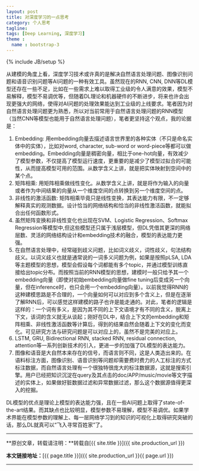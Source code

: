 ```yaml
---
layout: post
title: 对深度学习的一点思考
category: 个人思考
tagline: 
tags: [Deep Learning, 深度学习]
theme :
  name : bootstrap-3
---
```

{% include JB/setup %}

从建模的角度上看，深度学习技术或许真的是解决自然语言处理问题、图像识别问题和语音识别问题等AI问题的一种有效工具。虽然现在的RNN, CNN, DNN等DL模型还存在一些不足，比如在一些需求上难以取得工业级的令人满意的效果，模型不易解释，模型不易调优等，但随着DL理论和机器硬件的不断进步，将来也许会出现更强大的网络，使得对AI问题的处理效果能达到工业级的上线要求。笔者因为对自然语言处理问题更为熟悉，所以对当前常用于自然语言处理问题的RNN模型（当然CNN等模型也能用于自然语言处理问题），笔者更坚持这个观点，我的论据是：
1. Embedding: 用embedding向量去描述语言世界里的各种实体（不只是命名实体中的实体），比如对word, character, sub-word or word-piece等都可以做embedding。Embedding向量是稠密向量，相比于one-hot向量，有效减少了模型参数，不仅提高了模型运行速度，更重要的是减少了模型过拟合的可能性，从而提高模型可用的范围。从数学含义上讲，就是把实体映射到空间中的某个点。
2. 矩阵相乘: 用矩阵相乘做线性变化。从数学含义上讲，就是将作为输入的向量或者作为中间结果的向量从一个维度空间的点转换到另一个维度空间的点。
3. 非线性的激活函数: 矩阵相乘毕竟只是线性变换，其表达能力有限，不一定够解释真实的观测数据。设计恰当的网络结构和恰当的非线性激活函数，就能拟合出任何函数形式。
4. 虽然矩阵变换和非线性变化也出现在SVM、Logistic Regression、Softmax Regression等模型中,但这些模型还只属于浅层模型，但DL凭借其更深的网络层数、灵活的网络结构设计和embedding技术的融合，模型的表达能力更强。
5. 在自然语言处理中，经常碰到歧义问题，比如词义歧义，词性歧义，句法结构歧义。以词义歧义也就是通常说的一词多义问题为例，如果是按照pLSA, LDA等主题模型的思想，模型会假设每个词都能有多个topic，并通过模型训练直接给出topic分布。而按照当前的RNN模型的思想，建模时一般只给予其一个embedding向量（即使对初始embedding向量做fine tuning后变成另一个向量，但在inference时，也只会用一个embedding向量）。以前我觉得RNN的这种建模思路是不合理的，一个向量如何可以对应到多个含义上，但是在逐渐了解RNN后，可以感觉这样建模的路子也许是能走通的。对此，笔者的逻辑是这样的：一个词有多义，是因为其不同的上下文语境才有不同的含义，脱离上下文，该词的含义就无从谈起；刚好在DL中，结合上下文的embedding和矩阵相乘、非线性激活函数等计算后，得到的结果自然会随着上下文的变化而变化。可见研究方法与研究问题是可以对应上的，虽然不是完美的对应上。
6. LSTM, GRU, Bidirectional RNN, stacked RNN, residual connection, attention等一系列创新技术的引入，更进一步的加强了DL模型的表达能力。
7. 图像和语音是大自然本来存在的信号，而语言则不同，这是人类造出来的。在语料标注方面，图像识别、语音识别等问题却需要费时费力的人工标注的方式标注数据，而自然语言处理有一个很独特很庞大的标注数据源，这就是搜索引擎。用户已经把知识沉淀在query及其点击的doc/APP/music/movie等文字描述的实体上，如果做好脏数据过滤和异常数据过滤，那么这个数据源值得更深入的挖掘。

DL模型的优点是理论上模型的表达能力强，且在一些AI问题上取得了state-of-the-art结果。而其缺点也比较明显，模型参数不易理解，模型不易调优。如果学术界能在模型参数的理解上、每一层网络学习到的知识的可视化上取得研究突破的话，那么DL就真可以“飞入寻常百姓家”了。

* * *

**原创文章，转载请注明：**转载自[{{ site.title }}]({{ site.production_url }})

**本文链接地址：**[{{ page.title }}]({{ site.production_url }}{{ page.url }})

* * *
